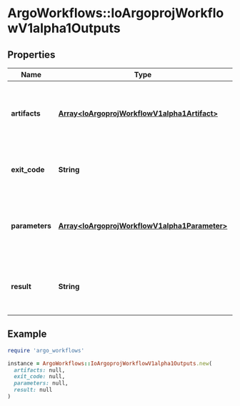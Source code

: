 # ArgoWorkflows::IoArgoprojWorkflowV1alpha1Outputs

## Properties

| Name | Type | Description | Notes |
| ---- | ---- | ----------- | ----- |
| **artifacts** | [**Array&lt;IoArgoprojWorkflowV1alpha1Artifact&gt;**](IoArgoprojWorkflowV1alpha1Artifact.md) | Artifacts holds the list of output artifacts produced by a step | [optional] |
| **exit_code** | **String** | ExitCode holds the exit code of a script template | [optional] |
| **parameters** | [**Array&lt;IoArgoprojWorkflowV1alpha1Parameter&gt;**](IoArgoprojWorkflowV1alpha1Parameter.md) | Parameters holds the list of output parameters produced by a step | [optional] |
| **result** | **String** | Result holds the result (stdout) of a script template | [optional] |

## Example

```ruby
require 'argo_workflows'

instance = ArgoWorkflows::IoArgoprojWorkflowV1alpha1Outputs.new(
  artifacts: null,
  exit_code: null,
  parameters: null,
  result: null
)
```

